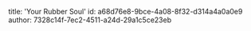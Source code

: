 title: 'Your Rubber Soul'
id: a68d76e8-9bce-4a08-8f32-d314a4a0a0e9
author: 7328c14f-7ec2-4511-a24d-29a1c5ce23eb
